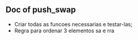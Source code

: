 ## Doc of push_swap

- Criar todas as  funcoes necessarias e testar-las;
- Regra para ordenar 3 elementos
    sa  e rra
